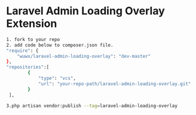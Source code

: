 Laravel Admin Loading Overlay Extension
======

```bash
1. fork to your repo
2. add code below to composer.json file.
"require": {
    "wuwx/laravel-admin-loading-overlay": "dev-master"
},
"repositories":[
        {
            "type": "vcs",
            "url": "your-repo-path/laravel-admin-loading-overlay.git"
        }
 ],

3.php artisan vendor:publish --tag=laravel-admin-loading-overlay
```
